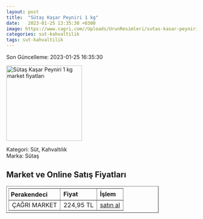 ```yaml
---
layout: post
title:  "Sütaş Kaşar Peyniri 1 kg"
date:   2023-01-25 13:35:30 +0300
image: https://www.cagri.com//Uploads/UrunResimleri/sutas-kasar-peyniri-kg-a9c4.jpg
categories: sut-kahvaltilik
tags: sut-kahvaltilik
---
```


Son Güncelleme: 2023-01-25 16:35:30

<img src="https://www.cagri.com//Uploads/UrunResimleri/sutas-kasar-peyniri-kg-a9c4.jpg" width="200" alt="Sütaş Kaşar Peyniri 1 kg market fiyatları" />

Kategori: Süt, Kahvaltılık
<br />
Marka: Sütaş

<h2>Market ve Online Satış Fiyatları</h2>

<table border="1" style="padding: 5px;width:80%;">
  <tr>
    <td style="padding: 5px;"><strong>Perakendeci</strong></td>
    <td><strong>Fiyat</strong></td>
    <td><strong>İşlem</strong></td>
  </tr>
  <tr>
              <td title="Çağrı Market">ÇAĞRI MARKET</td>
              <td>224,95 TL</td>
              <td><a title="Çağrı Market" target="_blank" href="https://www.cagri.com/sutas-kasar-peyniri-kg">satın al</a></td>
            </tr>
</table>
